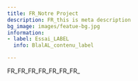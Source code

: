 ```yaml
---
title: FR_Notre Project
description: FR_this is meta description
bg_image: images/featue-bg.jpg
information:
- label: Essai_LABEL
  info: BlalAL_contenu_label

---
```

FR_FR_FR_FR_FR_FR_FR_